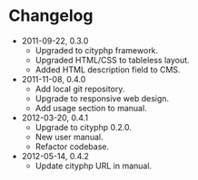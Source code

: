 # Changelog

- 2011-09-22, 0.3.0
    - Upgraded to cityphp framework.
    - Upgraded HTML/CSS to tableless layout.
    - Added HTML description field to CMS.
- 2011-11-08, 0.4.0
    - Add local git repository.
    - Upgrade to responsive web design.
    - Add usage section to manual.
- 2012-03-20, 0.4.1
    - Upgrade to cityphp 0.2.0.
    - New user manual.
    - Refactor codebase.
- 2012-05-14, 0.4.2
    - Update cityphp URL in manual.
